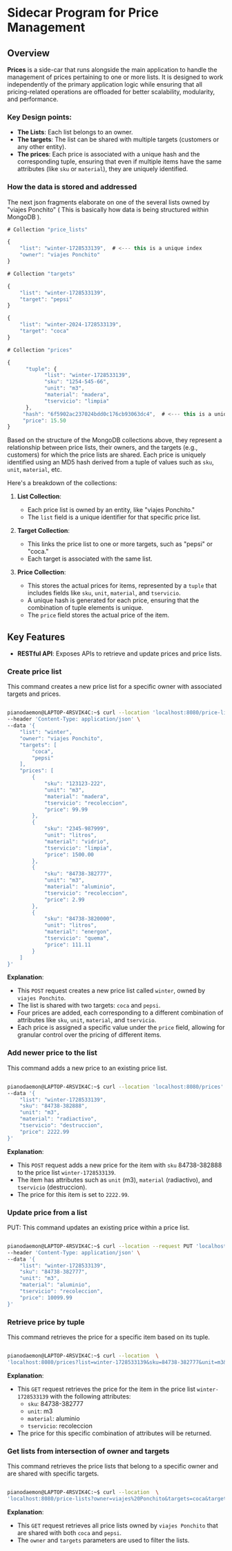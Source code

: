 # Sidecar Program for Price Management

## Overview

**Prices** is a side-car that runs alongside the main application to handle the management of prices pertaining to one or more lists. It is designed to work independently of the primary application logic while ensuring that all pricing-related operations are offloaded for better scalability, modularity, and performance.

### Key Design points:

-   **The Lists**: Each list belongs to an owner.
-   **The targets**: The list can be shared with multiple targets (customers or any other entity).
-   **The prices**: Each price is associated with a unique hash and the corresponding tuple, ensuring that even if multiple items have the same attributes (like `sku` or `material`), they are uniquely identified.

### How the data is stored and addressed

The next json fragments elaborate on one of the several lists owned by "viajes Ponchito" ( This is basically how data is being structured within MongoDB ). 

```js
# Collection "price_lists"

{
    "list": "winter-1728533139",  # <--- this is a unique index
    "owner": "viajes Ponchito"
}
```

```js
# Collection "targets"

{
    "list": "winter-1728533139",
    "target": "pepsi"
}

{
    "list": "winter-2024-1728533139",
    "target": "coca"
}
```

```js
# Collection "prices"

{
      "tuple": {
            "list": "winter-1728533139",
            "sku": "1254-545-66",
            "unit": "m3",
            "material": "madera",
            "tservicio": "limpia"
      },
     "hash": "6f5902ac237024bdd0c176cb93063dc4",  # <--- this is a unique index 
     "price": 15.50
}
```

Based on the structure of the MongoDB collections above, they represent a relationship between price lists, their owners, and the targets (e.g., customers) for which the price lists are shared. Each price is uniquely identified using an MD5 hash derived from a tuple of values such as `sku`, `unit`, `material`, etc.

Here's a breakdown of the collections:

1.  **List Collection**:
    
    -   Each price list is owned by an entity, like "viajes Ponchito."
    -   The `list` field is a unique identifier for that specific price list.
2.  **Target Collection**:
    
    -   This links the price list to one or more targets, such as "pepsi" or "coca."
    -   Each target is associated with the same list.
3.  **Price Collection**:
    
    -   This stores the actual prices for items, represented by a `tuple` that includes fields like `sku`, `unit`, `material`, and `tservicio`.
    -   A unique hash is generated for each price, ensuring that the combination of tuple elements is unique.
    -   The `price` field stores the actual price of the item.


## Key Features

- **RESTful API**: Exposes APIs to retrieve and update prices and price lists.

### Create price list

This command creates a new price list for a specific owner with associated targets and prices.

```sh

pianodaemon@LAPTOP-4RSVIK4C:~$ curl --location 'localhost:8080/price-lists' \
--header 'Content-Type: application/json' \
--data '{
    "list": "winter",
    "owner": "viajes Ponchito",
    "targets": [
        "coca",
        "pepsi"
    ],
    "prices": [
        {
            "sku": "123123-222",
            "unit": "m3",
            "material": "madera",
            "tservicio": "recoleccion",
            "price": 99.99
        },
        {
            "sku": "2345-987999",
            "unit": "litros",
            "material": "vidrio",
            "tservicio": "limpia",
            "price": 1500.00
        },
        {
            "sku": "84738-382777",
            "unit": "m3",
            "material": "aluminio",
            "tservicio": "recoleccion",
            "price": 2.99
        },
        {
            "sku": "84738-3820000",
            "unit": "litros",
            "material": "energon",
            "tservicio": "quema",
            "price": 111.11
        }
    ]
}'
```
**Explanation**:

-   This `POST` request creates a new price list called `winter`, owned by `viajes Ponchito`.
-   The list is shared with two targets: `coca` and `pepsi`.
-   Four prices are added, each corresponding to a different combination of attributes like `sku`, `unit`, `material`, and `tservicio`.
-   Each price is assigned a specific value under the `price` field, allowing for granular control over the pricing of different items.

### Add newer price to the list

This command adds a new price to an existing price list.

```sh

pianodaemon@LAPTOP-4RSVIK4C:~$ curl --location 'localhost:8080/prices' \
--data '{
    "list": "winter-1728533139",
    "sku": "84738-382888",
    "unit": "m3",
    "material": "radiactivo",
    "tservicio": "destruccion",
    "price": 2222.99
}'
```
**Explanation**:

-   This `POST` request adds a new price for the item with `sku` 84738-382888 to the price list `winter-1728533139`.
-   The item has attributes such as `unit` (m3), `material` (radiactivo), and `tservicio` (destruccion).
-   The price for this item is set to `2222.99`.

### Update price from a list

PUT: This command updates an existing price within a price list.

```sh

pianodaemon@LAPTOP-4RSVIK4C:~$ curl --location --request PUT 'localhost:8080/prices' \
--header 'Content-Type: application/json' \
--data '{
    "list": "winter-1728533139",
    "sku": "84738-382777",
    "unit": "m3",
    "material": "aluminio",
    "tservicio": "recoleccion",
    "price": 10099.99
}'
```


### Retrieve price by tuple

This command retrieves the price for a specific item based on its tuple.

```sh

pianodaemon@LAPTOP-4RSVIK4C:~$ curl --location  \
'localhost:8080/prices?list=winter-1728533139&sku=84738-382777&unit=m3&material=aluminio&tservicio=recoleccion'
```

**Explanation**:

-   This `GET` request retrieves the price for the item in the price list `winter-1728533139` with the following attributes:
    -   `sku`: 84738-382777
    -   `unit`: m3
    -   `material`: aluminio
    -   `tservicio`: recoleccion
-   The price for this specific combination of attributes will be returned.

### Get lists from intersection of owner and targets

This command retrieves the price lists that belong to a specific owner and are shared with specific targets.

```sh

pianodaemon@LAPTOP-4RSVIK4C:~$ curl --location  \
'localhost:8080/price-lists?owner=viajes%20Ponchito&targets=coca&targets=pepsi'
```

**Explanation**:

-   This `GET` request retrieves all price lists owned by `viajes Ponchito` that are shared with both `coca` and `pepsi`.
-   The `owner` and `targets` parameters are used to filter the lists.
